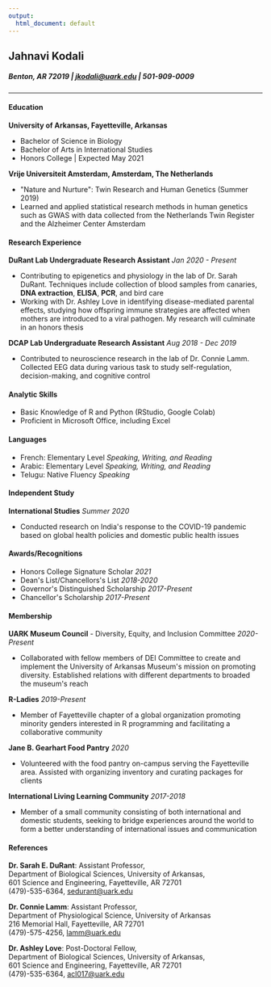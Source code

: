 ```yaml
---
output:
  html_document: default
---
```

##  **Jahnavi Kodali**    
##### Benton, AR 72019 | jkodali@uark.edu | 501-909-0009
***
#### **Education**  
 **University of Arkansas, Fayetteville, Arkansas**  
 
 * Bachelor of Science in Biology  
 * Bachelor of Arts in International Studies  
 * Honors College | Expected May 2021   
 
 **Vrije Universiteit Amsterdam, Amsterdam, The Netherlands** 
 
 * "Nature and Nurture": Twin Research and Human Genetics (Summer 2019)  
 * Learned and applied statistical research methods in human genetics such as GWAS with data collected from the Netherlands Twin Register and the Alzheimer Center Amsterdam  
 
#### **Research Experience**  
**DuRant Lab Undergraduate Research Assistant** _Jan 2020 - Present_ 
  
  * Contributing to epigenetics and physiology in the lab of Dr. Sarah DuRant. Techniques include collection of blood samples from canaries, **DNA extraction**, **ELISA**, **PCR**, and bird care  
  * Working with Dr. Ashley Love in identifying disease-mediated parental effects, studying how offspring immune strategies are affected when mothers are introduced to a viral pathogen. My research will culminate in an honors thesis  
  
**DCAP Lab Undergraduate Research Assistant** _Aug 2018 - Dec 2019_  

  * Contributed to neuroscience research in the lab of Dr. Connie Lamm. Collected EEG data during various task to study self-regulation, decision-making, and cognitive control  
  
#### **Analytic Skills** 

  * Basic Knowledge of R and Python (RStudio, Google Colab)  
  * Proficient in Microsoft Office, including Excel
  
#### **Languages**

  * French: Elementary Level _Speaking, Writing, and Reading_  
  * Arabic: Elementary Level _Speaking, Writing, and Reading_  
  * Telugu: Native Fluency _Speaking_  

#### **Independent Study**  
 **International Studies** _Summer 2020_  
 
 * Conducted research on India's response to the COVID-19 pandemic based on global health policies and domestic public health issues  
 
#### **Awards/Recognitions**  

 * Honors College Signature Scholar _2021_  
 * Dean's List/Chancellors's List _2018-2020_  
 * Governor's Distinguished Scholarship _2017-Present_  
 * Chancellor's Scholarship _2017-Present_
 
#### **Membership**  
 **UARK Museum Council** - Diversity, Equity, and Inclusion Committee _2020-Present_  
 
 * Collaborated with fellow members of DEI Committee to create and implement the University of Arkansas Museum's mission on promoting diversity. Established relations with different departments to broaded the museum's reach  
 
 **R-Ladies** _2019-Present_ 
 
 * Member of Fayetteville chapter of a global organization promoting minority genders interested in R programming and facilitating a collaborative community  
 
 **Jane B. Gearhart Food Pantry** _2020_  
 
 * Volunteered with the food pantry on-campus serving the Fayetteville area. Assisted with organizing inventory and curating packages for clients  
 
 **International Living Learning Community** _2017-2018_  
 
 * Member of a small community consisting of both international and domestic students, seeking to bridge experiences around the world to form a better understanding of international issues and communication  
 
#### **References**  
 **Dr. Sarah E. DuRant**: Assistant Professor,  
 Department of Biological Sciences, University of Arkansas,  
 601 Science and Engineering, Fayetteville, AR 72701  
 (479)-535-6364, sedurant@uark.edu  
 
 **Dr. Connie Lamm**: Assistant Professor,  
 Department of Physiological Science, University of Arkansas  
 216 Memorial Hall, Fayetteville, AR 72701  
 (479)-575-4256, lamm@uark.edu  
 
 **Dr. Ashley Love**: Post-Doctoral Fellow,  
 Department of Biological Sciences, University of Arkansas,  
 601 Science and Engineering, Fayetteville, AR 72701  
 (479)-535-6364, acl017@uark.edu  
  